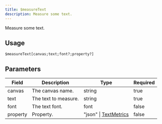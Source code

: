 ```yaml
---
title: $measureText
description: Measure some text.
---
```


Measure some text.

## Usage

```
$measureText[canvas;text;font?;property?]
```

## Parameters

| Field    | Description          | Type                                                                                  | Required |
| -------- | -------------------- | ------------------------------------------------------------------------------------- | -------- |
| canvas   | The canvas name.     | string                                                                                | true     |
| text     | The text to measure. | string                                                                                | true     |
| font     | The text font.       | font                                                                                  | false    |
| property | Property.            | "json" \| [TextMetrics](https://developer.mozilla.org/en-US/docs/Web/API/TextMetrics) | false    |
